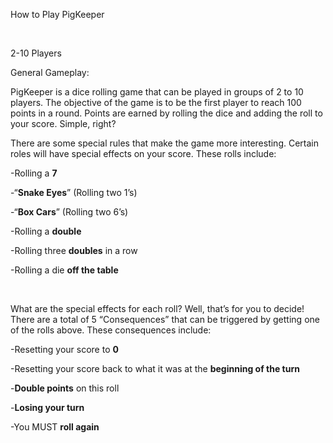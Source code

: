 How to Play PigKeeper

&nbsp; 

2-10 Players 

General Gameplay:

PigKeeper is a dice rolling game that can be played in groups of 2 to 10 players. The objective of the game is to be the first player to reach 100 points in a round. Points are earned by rolling the dice and adding the roll to your score.  Simple, right?

There are some special rules that make the game more interesting. Certain roles will have special effects on your score. These rolls include:



-Rolling a **7**

-“**Snake Eyes**” (Rolling two 1’s) 

-“**Box Cars**” (Rolling two 6’s)

-Rolling a **double**

-Rolling three **doubles** in a row                                          

-Rolling a die **off the table**

&nbsp; 

What are the special effects for each roll? Well, that’s for you to decide! There are a total of 5 “Consequences” that can be triggered by getting one of the rolls above. These consequences include:

-Resetting your score to **0**

-Resetting your score back to what it was at the **beginning of the turn**

-**Double points** on this roll

-**Losing your turn**

-You MUST **roll again**
